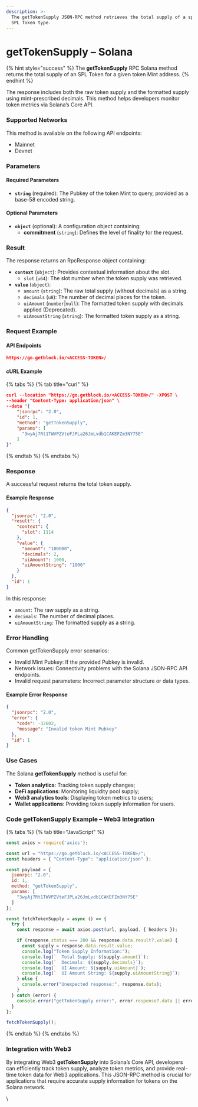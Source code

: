 ```yaml
---
description: >-
  The getTokenSupply JSON-RPC method retrieves the total supply of a specific
  SPL Token type.
---
```


# getTokenSupply – Solana

{% hint style="success" %}
The **getTokenSupply** RPC Solana method returns the total supply of an SPL Token for a given token Mint address.&#x20;
{% endhint %}

The response includes both the raw token supply and the formatted supply using mint-prescribed decimals. This method helps developers monitor token metrics via Solana’s Core API.

### Supported Networks

This method is available on the following API endpoints:

* Mainnet
* Devnet

### Parameters

#### Required Parameters

* **`string`** (required): The Pubkey of the token Mint to query, provided as a base-58 encoded string.

#### Optional Parameters

* **`object`** (optional): A configuration object containing:
  * **commitment** (`string`): Defines the level of finality for the request.

### Result

The response returns an RpcResponse object containing:

* **`context`** (`object`): Provides contextual information about the slot.
  * `slot` (`u64`): The slot number when the token supply was retrieved.
* **`value`** (`object`):
  * `amount` (`string`): The raw total supply (without decimals) as a string.
  * `decimals` (`u8`): The number of decimal places for the token.
  * `uiAmount` (`number`|`null`): The formatted token supply with decimals applied (Deprecated).
  * `uiAmountString` (`string`): The formatted token supply as a string.

### Request Example

#### API Endpoints

```json
https://go.getblock.io/<ACCESS-TOKEN>/
```

#### cURL Example

{% tabs %}
{% tab title="curl" %}
```json
curl --location "https://go.getblock.io/<ACCESS-TOKEN>/" -XPOST \
--header "Content-Type: application/json" \
--data '{
    "jsonrpc": "2.0",
    "id": 1,
    "method": "getTokenSupply",
    "params": [
      "3wyAj7Rt1TWVPZVteFJPLa26JmLvdb1CAKEFZm3NY75E"
    ]
}'
```
{% endtab %}
{% endtabs %}

### Response

A successful request returns the total token supply.

#### Example Response

```json
{
  "jsonrpc": "2.0",
  "result": {
    "context": {
      "slot": 1114
    },
    "value": {
      "amount": "100000",
      "decimals": 2,
      "uiAmount": 1000,
      "uiAmountString": "1000"
    }
  },
  "id": 1
}
```

In this response:

* `amount`: The raw supply as a string.
* `decimals`: The number of decimal places.
* `uiAmountString`: The formatted supply as a string.

### Error Handling

Common getTokenSupply error scenarios:

* Invalid Mint Pubkey: If the provided Pubkey is invalid.
* Network issues: Connectivity problems with the Solana JSON-RPC API endpoints.
* Invalid request parameters: Incorrect parameter structure or data types.

#### Example Error Response

```json
{
  "jsonrpc": "2.0",
  "error": {
    "code": -32602,
    "message": "Invalid token Mint Pubkey"
  },
  "id": 1
}
```

### Use Cases

The Solana **getTokenSupply** method is useful for:

* **Token analytics**: Tracking token supply changes;
* **DeFi applications**: Monitoring liquidity pool supply;
* **Web3 analytics tools**: Displaying token metrics to users;
* **Wallet applications**: Providing token supply information for users.

### Code getTokenSupply Example – Web3 Integration

{% tabs %}
{% tab title="JavaScript" %}
```javascript
const axios = require('axios');

const url = "https://go.getblock.io/<ACCESS-TOKEN>/"; 
const headers = { "Content-Type": "application/json" };

const payload = {
  jsonrpc: "2.0",
  id: 1,
  method: "getTokenSupply",
  params: [
    "3wyAj7Rt1TWVPZVteFJPLa26JmLvdb1CAKEFZm3NY75E"
  ]
};

const fetchTokenSupply = async () => {
  try {
    const response = await axios.post(url, payload, { headers });

    if (response.status === 200 && response.data.result?.value) {
      const supply = response.data.result.value;
      console.log("Token Supply Information:");
      console.log(`  Total Supply: ${supply.amount}`);
      console.log(`  Decimals: ${supply.decimals}`);
      console.log(`  UI Amount: ${supply.uiAmount}`);
      console.log(`  UI Amount String: ${supply.uiAmountString}`);
    } else {
      console.error("Unexpected response:", response.data);
    }
  } catch (error) {
    console.error("getTokenSupply error:", error.response?.data || error.message);
  }
};

fetchTokenSupply();

```
{% endtab %}
{% endtabs %}

### Integration with Web3

By integrating Web3 **getTokenSupply** into Solana’s Core API, developers can efficiently track token supply, analyze token metrics, and provide real-time token data for Web3 applications. This JSON-RPC method is crucial for applications that require accurate supply information for tokens on the Solana network.

\
